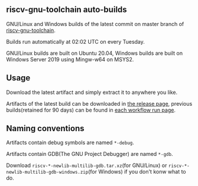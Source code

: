## riscv-gnu-toolchain auto-builds

GNU/Linux and Windows builds of the latest commit on master branch of [riscv-gnu-toolchain](https://github.com/riscv-collab/riscv-gnu-toolchain).

Builds run automatically at 02:02 UTC on every Tuesday.

GNU/Linux builds are built on Ubuntu 20.04, Windows builds are built on Windows Server 2019 using Mingw-w64 on MSYS2.

## Usage

Download the latest artifact and simply extract it to anywhere you like.

Artifacts of the latest build can be downloaded in [the release page](https://github.com/NKID00/riscv-gnu-toolchain-builds/releases), previous builds(retained for 90 days) can be found in [each workflow run page](https://github.com/NKID00/riscv-gnu-toolchain-builds/actions).

## Naming conventions

Artifacts contain debug symbols are named `*-debug`.

Artifacts contain GDB(The GNU Project Debugger) are named `*-gdb`.

Download `riscv-*-newlib-multilib-gdb.tar.xz`(for GNU/Linux) or `riscv-*-newlib-multilib-gdb-windows.zip`(for Windows) if you don't konw what to do.

